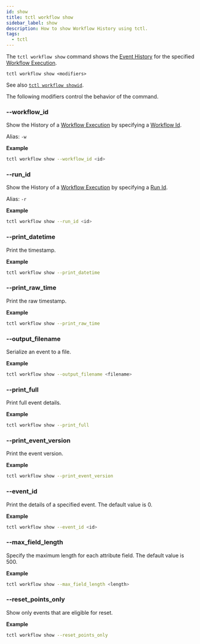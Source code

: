 ```yaml
---
id: show
title: tctl workflow show
sidebar_label: show
description: How to show Workflow History using tctl.
tags:
  - tctl
---
```


The `tctl workflow show` command shows the [Event History](/concepts/what-is-an-event-history) for the specified [Workflow Execution](/concepts/what-is-a-workflow-execution).

`tctl workflow show <modifiers>`

See also [`tctl workflow showid`](/tctl-v1/workflow/showid).

The following modifiers control the behavior of the command.

### --workflow_id

Show the History of a [Workflow Execution](/concepts/what-is-a-workflow-execution) by specifying a [Workflow Id](/concepts/what-is-a-workflow-id).

Alias: `-w`

**Example**

```bash
tctl workflow show --workflow_id <id>
```

### --run_id

Show the History of a [Workflow Execution](/concepts/what-is-a-workflow-execution) by specifying a [Run Id](/concepts/what-is-a-run-id).

Alias: `-r`

**Example**

```bash
tctl workflow show --run_id <id>
```

### --print_datetime

Print the timestamp.

**Example**

```bash
tctl workflow show --print_datetime
```

### --print_raw_time

Print the raw timestamp.

**Example**

```bash
tctl workflow show --print_raw_time
```

### --output_filename

Serialize an event to a file.

**Example**

```bash
tctl workflow show --output_filename <filename>
```

### --print_full

Print full event details.

**Example**

```bash
tctl workflow show --print_full
```

### --print_event_version

Print the event version.

**Example**

```bash
tctl workflow show --print_event_version
```

### --event_id

Print the details of a specified event.
The default value is 0.

**Example**

```bash
tctl workflow show --event_id <id>
```

### --max_field_length

Specify the maximum length for each attribute field.
The default value is 500.

**Example**

```bash
tctl workflow show --max_field_length <length>
```

### --reset_points_only

Show only events that are eligible for reset.

**Example**

```bash
tctl workflow show --reset_points_only
```
